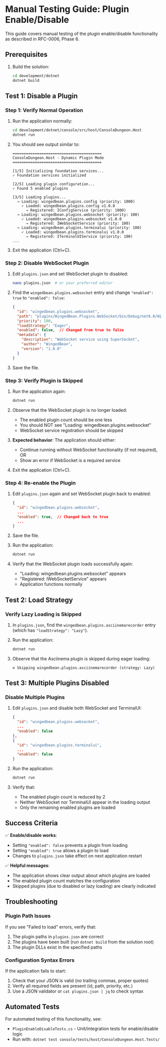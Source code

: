 # Manual Testing Guide: Plugin Enable/Disable

This guide covers manual testing of the plugin enable/disable functionality as described in RFC-0006, Phase 6.

## Prerequisites

1. Build the solution:
   ```bash
   cd development/dotnet
   dotnet build
   ```

## Test 1: Disable a Plugin

### Step 1: Verify Normal Operation

1. Run the application normally:
   ```bash
   cd development/dotnet/console/src/host/ConsoleDungeon.Host
   dotnet run
   ```

2. You should see output similar to:
   ```
   ========================================
   ConsoleDungeon.Host - Dynamic Plugin Mode
   ========================================
   
   [1/5] Initializing foundation services...
   ✓ Foundation services initialized
   
   [2/5] Loading plugin configuration...
   ✓ Found 5 enabled plugins
   
   [3/5] Loading plugins...
     → Loading: wingedbean.plugins.config (priority: 1000)
       ✓ Loaded: wingedbean.plugins.config v1.0.0
         → Registered: IConfigService (priority: 1000)
     → Loading: wingedbean.plugins.websocket (priority: 100)
       ✓ Loaded: wingedbean.plugins.websocket v1.0.0
         → Registered: IWebSocketService (priority: 100)
     → Loading: wingedbean.plugins.terminalui (priority: 100)
       ✓ Loaded: wingedbean.plugins.terminalui v1.0.0
         → Registered: ITerminalUIService (priority: 100)
   ...
   ```

3. Exit the application (Ctrl+C).

### Step 2: Disable WebSocket Plugin

1. Edit `plugins.json` and set WebSocket plugin to disabled:
   ```bash
   nano plugins.json  # or your preferred editor
   ```

2. Find the `wingedbean.plugins.websocket` entry and change `"enabled": true` to `"enabled": false`:
   ```json
   {
     "id": "wingedbean.plugins.websocket",
     "path": "plugins/WingedBean.Plugins.WebSocket/bin/Debug/net8.0/WingedBean.Plugins.WebSocket.dll",
     "priority": 100,
     "loadStrategy": "Eager",
     "enabled": false,  // Changed from true to false
     "metadata": {
       "description": "WebSocket service using SuperSocket",
       "author": "WingedBean",
       "version": "1.0.0"
     }
   }
   ```

3. Save the file.

### Step 3: Verify Plugin is Skipped

1. Run the application again:
   ```bash
   dotnet run
   ```

2. Observe that the WebSocket plugin is no longer loaded:
   - The enabled plugin count should be one less
   - You should NOT see "Loading: wingedbean.plugins.websocket"
   - WebSocket service registration should be skipped

3. **Expected behavior**: The application should either:
   - Continue running without WebSocket functionality (if not required), OR
   - Show an error if WebSocket is a required service

4. Exit the application (Ctrl+C).

### Step 4: Re-enable the Plugin

1. Edit `plugins.json` again and set WebSocket plugin back to enabled:
   ```json
   {
     "id": "wingedbean.plugins.websocket",
     ...
     "enabled": true,  // Changed back to true
     ...
   }
   ```

2. Save the file.

3. Run the application:
   ```bash
   dotnet run
   ```

4. Verify that the WebSocket plugin loads successfully again:
   - "Loading: wingedbean.plugins.websocket" appears
   - "Registered: IWebSocketService" appears
   - Application functions normally

## Test 2: Load Strategy

### Verify Lazy Loading is Skipped

1. In `plugins.json`, find the `wingedbean.plugins.asciinemarecorder` entry (which has `"loadStrategy": "Lazy"`).

2. Run the application:
   ```bash
   dotnet run
   ```

3. Observe that the Asciinema plugin is skipped during eager loading:
   ```
   ⊘ Skipping wingedbean.plugins.asciinemarecorder (strategy: Lazy)
   ```

## Test 3: Multiple Plugins Disabled

### Disable Multiple Plugins

1. Edit `plugins.json` and disable both WebSocket and TerminalUI:
   ```json
   {
     "id": "wingedbean.plugins.websocket",
     ...
     "enabled": false
   },
   {
     "id": "wingedbean.plugins.terminalui",
     ...
     "enabled": false
   }
   ```

2. Run the application:
   ```bash
   dotnet run
   ```

3. Verify that:
   - The enabled plugin count is reduced by 2
   - Neither WebSocket nor TerminalUI appear in the loading output
   - Only the remaining enabled plugins are loaded

## Success Criteria

✅ **Enable/disable works**:
- Setting `"enabled": false` prevents a plugin from loading
- Setting `"enabled": true` allows a plugin to load
- Changes to `plugins.json` take effect on next application restart

✅ **Helpful messages**:
- The application shows clear output about which plugins are loaded
- The enabled plugin count matches the configuration
- Skipped plugins (due to disabled or lazy loading) are clearly indicated

## Troubleshooting

### Plugin Path Issues

If you see "Failed to load" errors, verify that:
1. The plugin paths in `plugins.json` are correct
2. The plugins have been built (run `dotnet build` from the solution root)
3. The plugin DLLs exist in the specified paths

### Configuration Syntax Errors

If the application fails to start:
1. Check that your JSON is valid (no trailing commas, proper quotes)
2. Verify all required fields are present (id, path, priority, etc.)
3. Use a JSON validator or `cat plugins.json | jq` to check syntax

## Automated Tests

For automated testing of this functionality, see:
- `PluginEnableDisableTests.cs` - Unit/integration tests for enable/disable logic
- Run with: `dotnet test console/tests/host/ConsoleDungeon.Host.Tests/`
